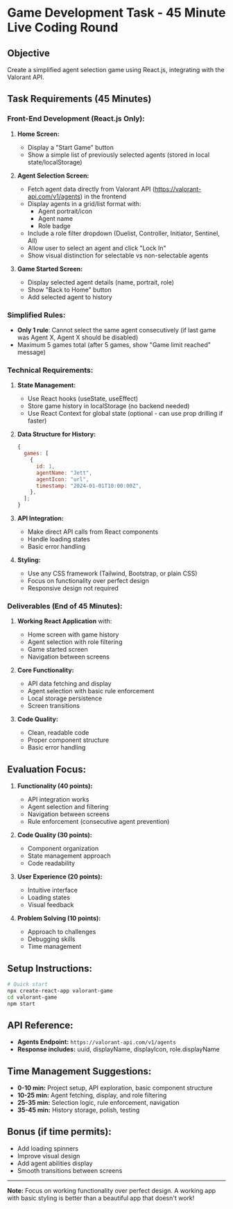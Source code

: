 # Game Development Task - 45 Minute Live Coding Round

## Objective

Create a simplified agent selection game using React.js, integrating with the Valorant API.

## Task Requirements (45 Minutes)

### **Front-End Development (React.js Only):**

1. **Home Screen:**

   - Display a "Start Game" button
   - Show a simple list of previously selected agents (stored in local state/localStorage)

2. **Agent Selection Screen:**

   - Fetch agent data directly from Valorant API (https://valorant-api.com/v1/agents) in the frontend
   - Display agents in a grid/list format with:
     - Agent portrait/icon
     - Agent name
     - Role badge
   - Include a role filter dropdown (Duelist, Controller, Initiator, Sentinel, All)
   - Allow user to select an agent and click "Lock In"
   - Show visual distinction for selectable vs non-selectable agents

3. **Game Started Screen:**
   - Display selected agent details (name, portrait, role)
   - Show "Back to Home" button
   - Add selected agent to history

### **Simplified Rules:**

- **Only 1 rule**: Cannot select the same agent consecutively (if last game was Agent X, Agent X should be disabled)
- Maximum 5 games total (after 5 games, show "Game limit reached" message)

### **Technical Requirements:**

1. **State Management:**

   - Use React hooks (useState, useEffect)
   - Store game history in localStorage (no backend needed)
   - Use React Context for global state (optional - can use prop drilling if faster)

2. **Data Structure for History:**

   ```javascript
   {
     games: [
       {
         id: 1,
         agentName: "Jett",
         agentIcon: "url",
         timestamp: "2024-01-01T10:00:00Z",
       },
     ];
   }
   ```

3. **API Integration:**

   - Make direct API calls from React components
   - Handle loading states
   - Basic error handling

4. **Styling:**
   - Use any CSS framework (Tailwind, Bootstrap, or plain CSS)
   - Focus on functionality over perfect design
   - Responsive design not required

### **Deliverables (End of 45 Minutes):**

1. **Working React Application** with:

   - Home screen with game history
   - Agent selection with role filtering
   - Game started screen
   - Navigation between screens

2. **Core Functionality:**

   - API data fetching and display
   - Agent selection with basic rule enforcement
   - Local storage persistence
   - Screen transitions

3. **Code Quality:**
   - Clean, readable code
   - Proper component structure
   - Basic error handling

## **Evaluation Focus:**

1. **Functionality (40 points):**

   - API integration works
   - Agent selection and filtering
   - Navigation between screens
   - Rule enforcement (consecutive agent prevention)

2. **Code Quality (30 points):**

   - Component organization
   - State management approach
   - Code readability

3. **User Experience (20 points):**

   - Intuitive interface
   - Loading states
   - Visual feedback

4. **Problem Solving (10 points):**
   - Approach to challenges
   - Debugging skills
   - Time management

## **Setup Instructions:**

```bash
# Quick start
npx create-react-app valorant-game
cd valorant-game
npm start
```

## **API Reference:**

- **Agents Endpoint:** `https://valorant-api.com/v1/agents`
- **Response includes:** uuid, displayName, displayIcon, role.displayName

## **Time Management Suggestions:**

- **0-10 min:** Project setup, API exploration, basic component structure
- **10-25 min:** Agent fetching, display, and role filtering
- **25-35 min:** Selection logic, rule enforcement, navigation
- **35-45 min:** History storage, polish, testing

## **Bonus (if time permits):**

- Add loading spinners
- Improve visual design
- Add agent abilities display
- Smooth transitions between screens

---

**Note:** Focus on working functionality over perfect design. A working app with basic styling is better than a beautiful app that doesn't work!

